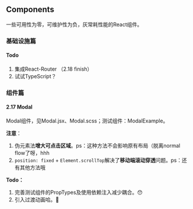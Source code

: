 ## Components

一些可用性为零，可维护性为负，灰常耗性能的React组件。

### 基础设施篇

#### Todo

1. 集成React-Router （2.18 finish）
2. 试试TypeScript？

### 组件篇

#### 2.17 Modal

Modal组件，见Modal.jsx、Modal.scss；测试组件：ModalExample。

**注意**：

1. 伪元素法**增大可点击区域**。ps：这种方法不会影响原有布局（脱离normal flow了呀，hhh
2. `position: fixed` + `Element.scrollTop`解决了**移动端滚动穿透**问题。ps：还有其他方法哦

**Todo：**

1. 完善测试组件的PropTypes及使用依赖注入减少耦合。😯
2. 引入过渡动画哈。🍺
